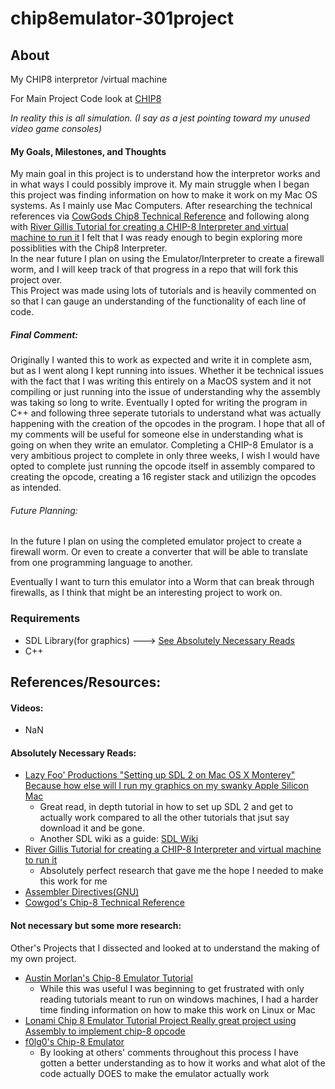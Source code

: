 # chip8emulator-301project
## About
My CHIP8 interpretor /virtual machine  
  
For Main Project Code look at [CHIP8](https://github.com/je-el/chip8emulator-301project/tree/main/CHIP8)  
  
*In reality this is all simulation.* *(I say as a jest pointing toward my unused video game consoles)*  
#### My Goals, Milestones, and Thoughts 
My main goal in this project is to understand how the interpretor works and in what ways I could possibly improve it. My main struggle when I began this project was finding information on how to make it work on my Mac OS systems. As I mainly use Mac Computers. After researching the technical references via [CowGods Chip8 Technical Reference](http://devernay.free.fr/hacks/chip8/C8TECH10.HTM) and following along with [River Gillis Tutorial for creating a CHIP-8 Interpreter and virtual machine to run it](https://riv.dev/emulating-a-computer-part-1/) I felt that I was ready enough to begin exploring more possiblities with the Chip8 Interpreter.  
In the near future I plan on using the Emulator/Interpreter to create a firewall worm, and I will keep track of that progress in a repo that will fork this project over.  
This Project was made using lots of tutorials and is heavily commented on so that I can gauge an understanding of the functionality of each line of code. 
  
##### Final Comment:
Originally I wanted this to work as expected and write it in complete asm, but as I went along I kept running into issues. 
Whether it be technical issues with the fact that I was writing this entirely on a MacOS system and it not compiling or just running into the issue of understanding why the assembly was taking so long to write. 
Eventually I opted for writing the program in C++ and following three seperate tutorials to understand what was actually happening with the creation of the opcodes in the program. I hope that all of my comments will be useful for someone else in understanding what is going on when they write an emulator. 
Completing a CHIP-8 Emulator is a very ambitious project to complete in only three weeks, I wish I would have opted to complete just running the opcode itself in assembly compared to creating the opcode, creating a 16 register stack and utilizign the opcodes as intended. 

###### Future Planning:
In the future I plan on using the completed emulator project to create a firewall worm. Or even to create a converter that will be able to translate from one programming language to another.



Eventually I want to turn this emulator into a Worm that can break through firewalls, as I think that might be an interesting project to work on.  
### Requirements
- SDL Library(for graphics) ---> [See Absolutely Necessary Reads](#absolutely-necessary-reads)
- C++

## References/Resources:
#### Videos: 
- NaN  
#### Absolutely Necessary Reads:
- [Lazy Foo' Productions "Setting up SDL 2 on Mac OS X Monterey" Because how else will I run my graphics on my swanky Apple Silicon Mac](https://lazyfoo.net/tutorials/SDL/01_hello_SDL/mac/index.php)
    - Great read, in depth tutorial in how to set up SDL 2 and get to actually work compared to all the other tutorials that jsut say download it and be gone.
    - Another SDL wiki as a guide: [SDL Wiki](https://wiki.libsdl.org/SDL2/SDL_PixelFormatEnum)  
- [River Gillis Tutorial for creating a CHIP-8 Interpreter and virtual machine to run it](https://riv.dev/emulating-a-computer-part-1/)
    - Absolutely perfect research that gave me the hope I needed to make this work for me
- [Assembler Directives(GNU)](https://ftp.gnu.org/old-gnu/Manuals/gas-2.9.1/html_chapter/as_7.html)
- [Cowgod's Chip-8 Technical Reference](http://devernay.free.fr/hacks/chip8/C8TECH10.HTM) 

#### Not necessary but some more research:
 Other's Projects that I dissected and looked at to understand the making of my own project.  
- [Austin Morlan's Chip-8 Emulator Tutorial](https://austinmorlan.com/posts/chip8_emulator/)
    - While this was useful I was beginning to get frustrated with only reading tutorials meant to run on windows machines, I had a harder time finding information on how to make this work on Linux or Mac  
- [Lonami Chip 8 Emulator Tutorial Project Really great project using Assembly to implement chip-8 opcode](https://github.com/Lonami/chip8-asm64-emu)
- [f0lg0's Chip-8 Emulator](https://github.com/f0lg0/CHIP-8) 
    - By looking at others' comments throughout this process I have gotten a better understanding as to how it works and what alot of the code actually DOES to make the emulator actually work
